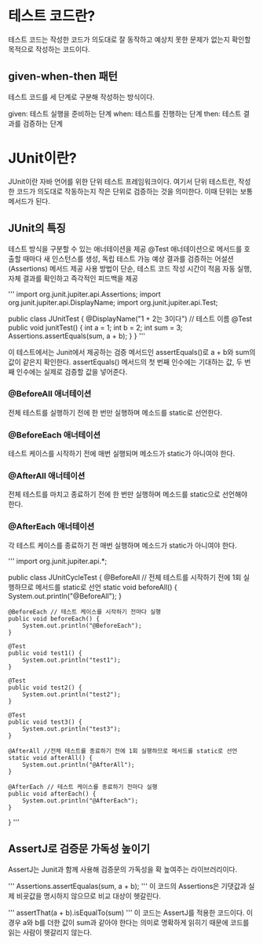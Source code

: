 # 테스트 코드란? 
테스트 코드는 작성한 코드가 의도대로 잘 동작하고 예상치 못한 문제가 없는지 확인할 목적으로 작성하는 코드이다. 

## given-when-then 패턴
테스트 코드를 세 단계로 구분해 작성하는 방식이다.

given: 테스트 실행을 준비하는 단계
when: 테스트를 진행하는 단계
then: 테스트 결과를 검증하는 단계

# JUnit이란?
JUnit이란 자바 언어를 위한 단위 테스트 프레임워크이다.
여기서 단위 테스트란, 작성한 코드가 의도대로 작동하는지 작은 단위로 검증하는 것을 의미한다.
이때 단위는 보통 메서드가 된다.

## JUnit의 특징
테스트 방식을 구분할 수 있는 애너테이션을 제공
@Test 애너테이션으로 메서드를 호출할 때마다 새 인스턴스를 생성, 독립 테스트 가능
예상 결과를 검증하는 어설션(Assertions) 메서드 제공
사용 방법이 단순, 테스트 코드 작성 시간이 적음
자동 실행, 자체 결과를 확인하고 즉각적인 피드백을 제공

'''
import org.junit.jupiter.api.Assertions;
import org.junit.jupiter.api.DisplayName;
import org.junit.jupiter.api.Test;

public class JUnitTest {
    @DisplayName("1 + 2는 3이다") // 테스트 이름
    @Test
    public void junitTest() {
        int a = 1;
        int b = 2;
        int sum = 3;
        Assertions.assertEquals(sum, a + b);
    }
}
'''

이 테스트에서는 Junit에서 제공하는 검증 메서드인 assertEquals()로 a + b와 sum의 값이 같은지 확인한다.
assertEquals() 메서드의 첫 번째 인수에는 기대하는 값, 두 번째 인수에는 실제로 검증할 값을 넣어준다. 

### @BeforeAll 애너테이션
전체 테스트를 실행하기 전에 한 번만 실행하며 메소드를 static로 선언한다.
### @BeforeEach 애너테이션
테스트 케이스를 시작하기 전에 매번 실행되며 메소드가 static가 아니여야 한다.
### @AfterAll 애너테이션
전체 테스트를 마치고 종료하기 전에 한 번만 실행하며 메소드를 static으로 선언해야 한다.
### @AfterEach 애너테이션
각 테스트 케이스를 종료하기 전 매번 실행하며 메소드가 static가 아니여야 한다.

'''
import org.junit.jupiter.api.*;

public class JUnitCycleTest {
    @BeforeAll // 전체 테스트를 시작하기 전에 1회 실행하므로 메서드를 static로 선언
    static void beforeAll() {
        System.out.println("@BeforeAll");
    }

    @BeforeEach // 테스트 케이스를 시작하기 전마다 실행
    public void beforeEach() {
        System.out.println("@BeforeEach");
    }

    @Test
    public void test1() {
        System.out.println("test1");
    }

    @Test
    public void test2() {
        System.out.println("test2");
    }

    @Test
    public void test3() {
        System.out.println("test3");
    }

    @AfterAll //전체 테스트를 종료하기 전에 1회 실행하므로 메서드를 static로 선언
    static void afterAll() {
        System.out.println("@AfterAll");
    }

    @AfterEach // 테스트 케이스를 종료하기 전마다 실행
    public void afterEach() {
        System.out.println("@AfterEach");
    }
}
'''

## AssertJ로 검증문 가독성 높이기
AssertJ는 Junit과 함께 사용해 검증문의 가독성을 확 높여주는 라이브러리이다. 

 '''
 Assertions.assertEqualas(sum, a + b);
 '''
 이 코드의 Assertions은 기댓값과 실제 비굣값을 명시하지 않으므로 비교 대상이 헷갈린다.

 '''
 assertThat(a + b).isEqualTo(sum)
 '''
 이 코드는 AssertJ를 적용한 코드이다.
 이 경우 a와 b를 더한 값이 sum과 같아야 한다는 의미로 명확하게 읽히기 때문에 코드를 읽는 사람이 헷갈리지 않는다.



 
